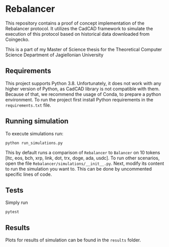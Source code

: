 # Rebalancer
This repository contains a proof of concept implementation of the Rebalancer protocol. It utilizes the CadCAD framework to simulate the execution of this protocol based on historical data downloaded from Coingecko.

This is a part of my Master of Science thesis for the Theoretical Computer Science Department of Jagiellonian University

## Requirements
This project supports Python 3.8. Unfortunately, it does not work with any higher version of Python, as CadCAD library is not compatible with them.
Because of that, we recommend the usage of Conda, to prepare a python environment.
To run the project first install Python requirements in the `requirements.txt` file.

## Running simulation
To execute simulations run:
```
python run_simulations.py
```
This by default runs a comparison of `Rebalancer` to `Balancer` on 10 tokens [ltc, eos, bch, xrp, link, dot, trx, doge, ada, usdc].
To run other scenarios, open the file `Rebalancer/simulations/__init__.py`. Next, modify its content to run the simulation you want to. This can be done by uncommented specific lines of code.


## Tests
Simply run
```
pytest
```

## Results
Plots for results of simulation can be found in the `results` folder.